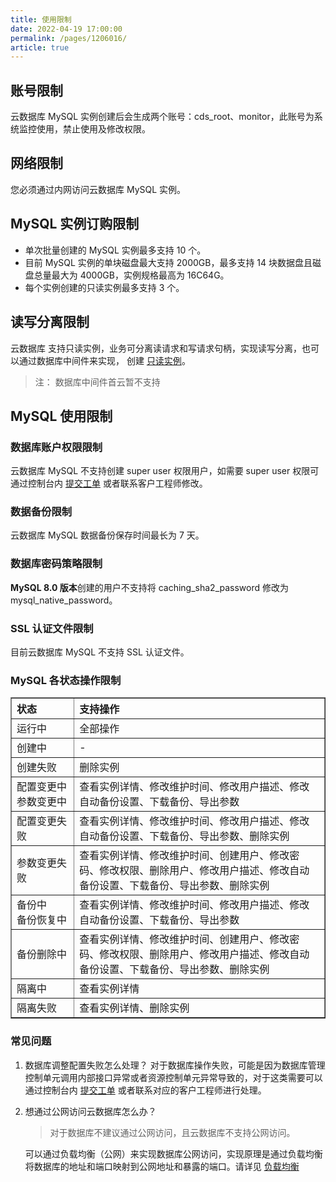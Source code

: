 ```yaml
---
title: 使用限制
date: 2022-04-19 17:00:00
permalink: /pages/1206016/
article: true
---
```



## 账号限制

云数据库 MySQL 实例创建后会生成两个账号：cds_root、monitor，此账号为系统监控使用，禁止使用及修改权限。

## 网络限制

您必须通过内网访问云数据库 MySQL 实例。

## MySQL 实例订购限制

- 单次批量创建的 MySQL 实例最多支持 10 个。
- 目前 MySQL 实例的单块磁盘最大支持 2000GB，最多支持 14 块数据盘且磁盘总量最大为 4000GB，实例规格最高为 16C64G。
- 每个实例创建的只读实例最多支持 3 个。

## 读写分离限制

云数据库 支持只读实例，业务可分离读请求和写请求句柄，实现读写分离，也可以通过数据库中间件来实现， 创建 [只读实例](./03.只读实例.md#控制台创建)。

>注： 数据库中间件首云暂不支持

## MySQL 使用限制

### 数据库账户权限限制

云数据库 MySQL 不支持创建 super user 权限用户，如需要 super user 权限可通过控制台内 [提交工单](../12.联系我们.md) 或者联系客户工程师修改。

### 数据备份限制

云数据库 MySQL 数据备份保存时间最长为 7 天。

### 数据库密码策略限制

**MySQL 8.0 版本**创建的用户不支持将 caching_sha2_password 修改为 mysql_native_password。

### SSL 认证文件限制

目前云数据库 MySQL 不支持 SSL 认证文件。

### MySQL 各状态操作限制

<table width="95%" border="1" cellpadding="2" cellspacing="1">
	<thead>
        <tr>
            <th align="left" width="20%">状态</th>
            <th align="left" width="80%">支持操作</th>
        </tr>
    </thead>
    <tbody>
        <tr>
            <td>运行中</td>
            <td>全部操作</td>
        </tr>
        <tr>
            <td>创建中</td>
            <td>-</td>
        </tr>
        <tr>
            <td>创建失败</td>
            <td>删除实例</td>
        </tr>
        <tr>
            <td>配置变更中</br>参数变更中</td>
            <td>查看实例详情、修改维护时间、修改用户描述、修改自动备份设置、下载备份、导出参数</td>
        </tr>
        <tr>
            <td>配置变更失败</td>
            <td>查看实例详情、修改维护时间、修改用户描述、修改自动备份设置、下载备份、导出参数、删除实例</td>
        </tr>
        <tr>
            <td>参数变更失败</td>
            <td>查看实例详情、修改维护时间、创建用户、修改密码、修改权限、删除用户、修改用户描述、修改自动备份设置、下载备份、导出参数、删除实例</td>
        </tr>
        <tr>
            <td>备份中</br>备份恢复中</td>
            <td>查看实例详情、修改维护时间、修改用户描述、修改自动备份设置、下载备份、导出参数</td>
        </tr>
        <tr>
            <td>备份删除中</td>
            <td>查看实例详情、修改维护时间、创建用户、修改密码、修改权限、删除用户、修改用户描述、修改自动备份设置、下载备份、导出参数、删除实例</td>
        </tr>
        <tr>
            <td>隔离中</td>
            <td>查看实例详情</td>
        </tr>
        <tr>
            <td>隔离失败</td>
            <td>查看实例详情、删除实例</td>
        </tr>
    </tbody>
</table>

### 常见问题

1. 数据库调整配置失败怎么处理？
   对于数据库操作失败，可能是因为数据库管理控制单元调用内部接口异常或者资源控制单元异常导致的，对于这类需要可以通过控制台内 [提交工单](../12.联系我们.md) 或者联系对应的客户工程师进行处理。

2. 想通过公网访问云数据库怎么办？

   > 对于数据库不建议通过公网访问，且云数据库不支持公网访问。
   
    可以通过负载均衡（公网）来实现数据库公网访问，实现原理是通过负载均衡将数据库的地址和端口映射到公网地址和暴露的端口。请详见 [负载均衡](https://gic-help.capitalonline.net/cn/doc/haproxy) 